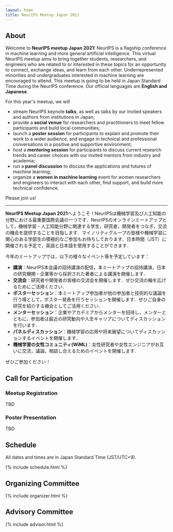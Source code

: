 ```yaml
---
layout: home
title: NeurIPS Meetup Japan 2021
---
```


## About

Welcome to **NeurIPS meetup Japan 2021**!
NeurIPS is a flagship conference in machine learning and more general artificial intelligence.
This virtual NeurIPS meetup aims to bring together students, researchers, and engineers who are related to or interested in these topics for an opportunity to connect, exchange ideas, and learn from each other.
Underrepresented minorities and undergraduates interested in machine learning are encouraged to attend.
This meetup is going to be held in Japan Standard Time during the NeurIPS conference.
Our official languages are **English and Japanese**.

For this year's meetup, we will

- stream NeurIPS keynote **talks**, as well as talks by our invited speakers and authors from institutions in Japan;
- provide a **social venue** for researchers and practitioners to meet fellow participants and build local communities;
- launch a **poster session** for participants to explain and promote their work to a wider audience, and engage in technical and professional conversations in a positive and supportive environment;
- host a **mentoring session** for participants to discuss current research trends and career choices with our invited mentors from industry and academia;
- run a **panel discussion** to discuss the applications and futures of machine learning;
- organize a **women in machine learning** event for women researchers and engineers to interact with each other, find support, and build more technical confidence.

Please join us!

---

**NeurIPS Meetup Japan 2021**へようこそ！NeurIPSは機械学習及び人工知能の分野における最重要国際会議の一つです．NeurIPSのオンラインミートアップとして，機械学習・人工知能分野に関連する学生，研究者，開発者をつなぎ，交流の機会を提供することを目指します．マイノリティグループの皆様や機械学習に関心のある学部生の積極的なご参加もお待ちしております．日本時間（JST）に開催される予定で，英語と日本語を使用することができます．

今年のミートアップでは，以下の様々なイベント等を予定しています：

- **講演**：NeurIPS本会議の招待講演の配信，本ミートアップの招待講演，日本の研究機関・企業等から採択された著者による講演を開催します．
- **交流会**：研究者や開発者の皆様の交流会を開催します．ぜひ交流の輪を広げるためにご活用ください．
- **ポスターセッション**：本ミートアップ参加者が他の参加者と技術的な議論を行う場として，ポスター発表を行うセッションを開催します．ぜひご自身の研究を紹介する機会としてご活用ください．
- **メンターセッション**：企業やアカデミアからメンターを招待し，メンターとともに，参加者は最近の研究動向や人生キャリアについてディスカッションを行います．
- **パネルディスカッション**：機械学習の応用や将来展望についてディスカッションするイベントを開催します．
- **機械学習の女性コミュニティ(WiML)**：女性研究者や女性エンジニアがお互いに交流，議論，相談し合えるためのイベントを開催します．

ぜひご参加ください！

## Call for Participation

### Meetup Registration

TBD

### Poster Presentation

TBD

## Schedule

All dates and times are in Japan Standard Time (JST/UTC+9).

{% include schedule.html %}

## Organizing Committee

{% include organizer.html %}

## Advisory Committee

{% include advisor.html %}
